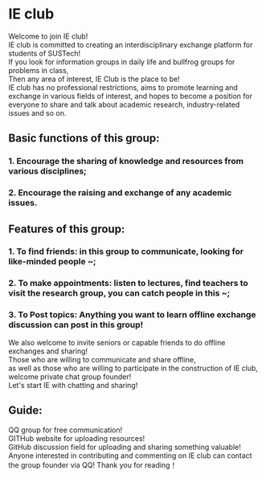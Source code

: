 # IE club
Welcome to join IE club!  
IE club is committed to creating an interdisciplinary exchange platform for students of SUSTech!          
If you look for information groups in daily life and bullfrog groups for problems in class,           
Then any area of interest, IE Club is the place to be!    
IE club has no professional restrictions, aims to promote learning and exchange in various fields of interest, and hopes to become a position for everyone to share and talk about academic research, industry-related issues and so on.        
## Basic functions of this group:
### 1. Encourage the sharing of knowledge and resources from various disciplines;
### 2. Encourage the raising and exchange of any academic issues.
## Features of this group:
### 1. To find friends: in this group to communicate, looking for like-minded people ~;
### 2. To make appointments: listen to lectures, find teachers to visit the research group, you can catch people in this ~;
### 3. To Post topics: Anything you want to learn offline exchange discussion can post in this group!
We also welcome to invite seniors or capable friends to do offline exchanges and sharing!     
Those who are willing to communicate and share offline,    
as well as those who are willing to participate in the construction of IE club,    
welcome private chat group founder!  
Let's start IE with chatting and sharing!     

## Guide:
QQ group for free communication!   
GITHub website for uploading resources!    
GitHub discussion field for uploading and sharing something valuable!       
Anyone interested in contributing and commenting on IE club can contact the group founder via QQ!
Thank you for reading！
